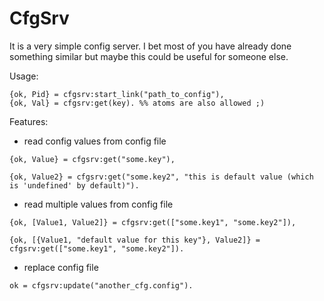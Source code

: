 CfgSrv
========


It is a very simple config server. I bet most of you have already done something similar but maybe this could be useful for someone else.


Usage:


```
{ok, Pid} = cfgsrv:start_link("path_to_config"),
{ok, Val} = cfgsrv:get(key). %% atoms are also allowed ;)
```


Features:

- read config values from config file

```
{ok, Value} = cfgsrv:get("some.key"),

{ok, Value2} = cfgsrv:get("some.key2", "this is default value (which is 'undefined' by default)").
```
- read multiple values from config file

```
{ok, [Value1, Value2]} = cfgsrv:get(["some.key1", "some.key2"]),

{ok, [{Value1, "default value for this key"}, Value2]} = cfgsrv:get(["some.key1", "some.key2"]).
```
- replace config file

```
ok = cfgsrv:update("another_cfg.config").
```
